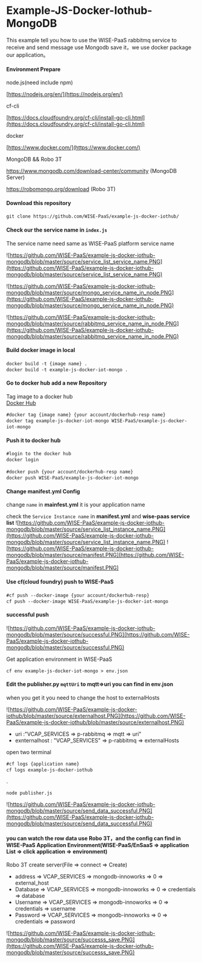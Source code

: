 # Example-JS-Docker-Iothub-MongoDB

This example tell you how to use the WISE-PaaS rabbitmq service to receive and send message use Mongodb save it，we use docker package our application。

#### Environment Prepare

node.js(need include npm)

[https://nodejs.org/en/](https://nodejs.org/en/)

cf-cli

[https://docs.cloudfoundry.org/cf-cli/install-go-cli.html](https://docs.cloudfoundry.org/cf-cli/install-go-cli.html)

docker

[https://www.docker.com/](https://www.docker.com/)

MongoDB && Robo 3T

https://www.mongodb.com/download-center/community
(MongoDB Server)

https://robomongo.org/download
(Robo 3T)

#### Download this repository

    git clone https://github.com/WISE-PaaS/example-js-docker-iothub/
    
#### Check our the service name in `index.js`

The service name need same as WISE-PaaS platform service name

![https://github.com/WISE-PaaS/example-js-docker-iothub-mongodb/blob/master/source/service_list_service_name.PNG](https://github.com/WISE-PaaS/example-js-docker-iothub-mongodb/blob/master/source/service_list_service_name.PNG)

![https://github.com/WISE-PaaS/example-js-docker-iothub-mongodb/blob/master/source/mongo_service_name_in_node.PNG](https://github.com/WISE-PaaS/example-js-docker-iothub-mongodb/blob/master/source/mongo_service_name_in_node.PNG)

![https://github.com/WISE-PaaS/example-js-docker-iothub-mongodb/blob/master/source/rabbitmq_service_name_in_node.PNG](https://github.com/WISE-PaaS/example-js-docker-iothub-mongodb/blob/master/source/rabbitmq_service_name_in_node.PNG)

#### Build docker image in local
 
    docker build -t {image name} .
    docker build -t example-js-docker-iot-mongo .

#### Go to docker hub add a new **Repository**

Tag image to a docker hub  
[Docker Hub](https://hub.docker.com/)

    #docker tag {image name} {your account/dockerhub-resp name}
    docker tag example-js-docker-iot-mongo WISE-PaaS/example-js-docker-iot-mongo


#### Push it to docker hub

    #login to the docker hub 
    docker login
    
    #docker push {your account/dockerhub-resp name}
    docker push WISE-PaaS/example-js-docker-iot-mongo

#### Change **manifest.yml** Config

change `name` in **mainfest.yml** it is your application name

check the `Service Instance name` in **manifest.yml** and **wise-paas service list**
![https://github.com/WISE-PaaS/example-js-docker-iothub-mongodb/blob/master/source/service_list_instance_name.PNG](https://github.com/WISE-PaaS/example-js-docker-iothub-mongodb/blob/master/source/service_list_instance_name.PNG)
![https://github.com/WISE-PaaS/example-js-docker-iothub-mongodb/blob/master/source/manifest.PNG](https://github.com/WISE-PaaS/example-js-docker-iothub-mongodb/blob/master/source/manifest.PNG)

#### Use cf(cloud foundry) push to WISE-PaaS

    #cf push --docker-image {your account/dockerhub-resp}
    cf push --docker-image WISE-PaaS/example-js-docker-iot-mongo
    

#### successful push

![https://github.com/WISE-PaaS/example-js-docker-iothub-mongodb/blob/master/source/successful.PNG](https://github.com/WISE-PaaS/example-js-docker-iothub-mongodb/blob/master/source/successful.PNG)


Get application environment in WISE-PaaS

    cf env example-js-docker-iot-mongo > env.json



#### Edit the **publisher.py** `mqttUri` to mqtt=>uri you can find in env.json 

when you get it you need to change the host to  externalHosts

![https://github.com/WISE-PaaS/example-js-docker-iothub/blob/master/source/externalhost.PNG](https://github.com/WISE-PaaS/example-js-docker-iothub/blob/master/source/externalhost.PNG)

* uri :"VCAP_SERVICES => p-rabbitmq => mqtt => uri"
* exnternalhost : "VCAP_SERVICES" => p-rabbitmq => externalHosts



open two terminal
    
    #cf logs {application name}
    cf logs example-js-docker-iothub 

.

    node publisher.js

![https://github.com/WISE-PaaS/example-js-docker-iothub-mongodb/blob/master/source/send_data_successful.PNG](https://github.com/WISE-PaaS/example-js-docker-iothub-mongodb/blob/master/source/send_data_successful.PNG)

#### you can watch the row data use Robo 3T，and the config can find in WISE-PaaS Application Environment(WISE-PaaS/EnSaaS => application List => click application => environment)

Robo 3T create server(File => connect => Create)

* address => VCAP_SERVICES => mongodb-innoworks => 0 => external_host
* Database => VCAP_SERVICES => mongodb-innoworks => 0 => credentials => database
* Username => VCAP_SERVICES => mongodb-innoworks => 0 => credentials => username
* Password => VCAP_SERVICES => mongodb-innoworks => 0 => credentials => password

![https://github.com/WISE-PaaS/example-js-docker-iothub-mongodb/blob/master/source/successs_save.PNG](https://github.com/WISE-PaaS/example-js-docker-iothub-mongodb/blob/master/source/successs_save.PNG)

